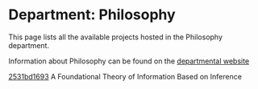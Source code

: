 # Department: **Philosophy**

This page lists all the available projects hosted in the Philosophy department.

Information about Philosophy can be found on the [departmental website](https://www.ucl.ac.uk/arts-humanities/philosophy)

[2531bd1693](../projects/2531bd1693.md) A Foundational Theory of Information Based on Inference

